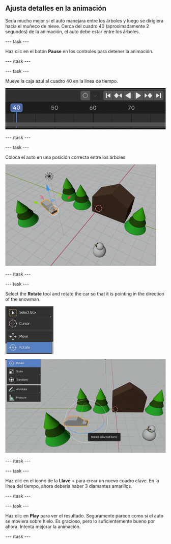 ## Ajusta detalles en la animación

Sería mucho mejor si el auto manejara entre los árboles y luego se dirigiera hacia el muñeco de nieve. Cerca del cuadro 40 (aproximadamente 2 segundos) de la animación, el auto debe estar entre los árboles.

\--- task \---

Haz clic en el botón **Pause** en los controles para detener la animación.

\--- /task \---

\--- task \---

Mueve la caja azul al cuadro 40 en la línea de tiempo.

![Cuadro 40](images/blender-frame-40.png)

\--- /task \---

\--- task \---

Coloca el auto en una posición correcta entre los árboles.

![Auto entre árboles](images/blender-car-between-trees.png)

\--- /task \---

\--- task \---

Select the **Rotate** tool and rotate the car so that it is pointing in the direction of the snowman.

![Herramienta Rotar](images/blender-rotate-tool.png)

![Girar el auto](images/blender-rotate-car.png)

\--- /task \---

\--- task \---

Haz clic en el icono de la **Llave +** para crear un nuevo cuadro clave. En la línea del tiempo, ahora debería haber 3 diamantes amarillos.

\--- /task \---

\--- task \---

Haz clic en **Play** para ver el resultado. Seguramente parece como si el auto se moviera sobre hielo. Es gracioso, pero lo suficientemente bueno por ahora. Intenta mejorar la animación.

\--- /task \---